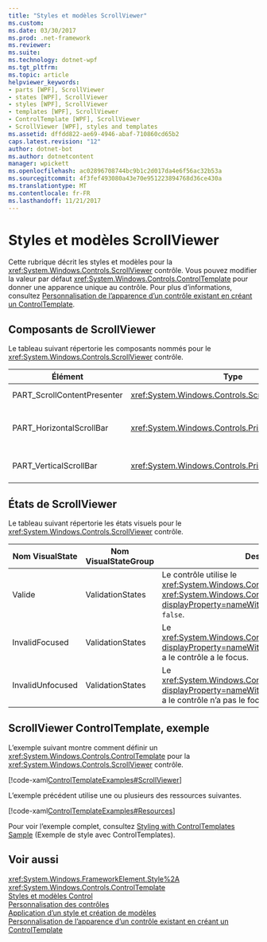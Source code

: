 ```yaml
---
title: "Styles et modèles ScrollViewer"
ms.custom: 
ms.date: 03/30/2017
ms.prod: .net-framework
ms.reviewer: 
ms.suite: 
ms.technology: dotnet-wpf
ms.tgt_pltfrm: 
ms.topic: article
helpviewer_keywords:
- parts [WPF], ScrollViewer
- states [WPF], ScrollViewer
- styles [WPF], ScrollViewer
- templates [WPF], ScrollViewer
- ControlTemplate [WPF], ScrollViewer
- ScrollViewer [WPF], styles and templates
ms.assetid: dffdd822-ae69-4946-abaf-710860cd65b2
caps.latest.revision: "12"
author: dotnet-bot
ms.author: dotnetcontent
manager: wpickett
ms.openlocfilehash: ac02896708744bc9b1c2d017da4e6f56ac32b53a
ms.sourcegitcommit: 4f3fef493080a43e70e951223894768d36ce430a
ms.translationtype: MT
ms.contentlocale: fr-FR
ms.lasthandoff: 11/21/2017
---
```

# <a name="scrollviewer-styles-and-templates"></a>Styles et modèles ScrollViewer
Cette rubrique décrit les styles et modèles pour la <xref:System.Windows.Controls.ScrollViewer> contrôle. Vous pouvez modifier la valeur par défaut <xref:System.Windows.Controls.ControlTemplate> pour donner une apparence unique au contrôle. Pour plus d’informations, consultez [Personnalisation de l’apparence d’un contrôle existant en créant un ControlTemplate](../../../../docs/framework/wpf/controls/customizing-the-appearance-of-an-existing-control.md).  
  
## <a name="scrollviewer-parts"></a>Composants de ScrollViewer  
 Le tableau suivant répertorie les composants nommés pour le <xref:System.Windows.Controls.ScrollViewer> contrôle.  
  
|Élément|Type|Description|  
|-|-|-|  
|PART_ScrollContentPresenter|<xref:System.Windows.Controls.ScrollContentPresenter>|L’espace réservé pour le contenu dans le <xref:System.Windows.Controls.ScrollViewer>.|  
|PART_HorizontalScrollBar|<xref:System.Windows.Controls.Primitives.ScrollBar>|Le <xref:System.Windows.Controls.Primitives.ScrollBar> utilisé pour faire défiler le contenu horizontalement.|  
|PART_VerticalScrollBar|<xref:System.Windows.Controls.Primitives.ScrollBar>|Le <xref:System.Windows.Controls.Primitives.ScrollBar> utilisé pour faire défiler le contenu verticalement.|  
  
## <a name="scrollviewer-states"></a>États de ScrollViewer  
 Le tableau suivant répertorie les états visuels pour le <xref:System.Windows.Controls.ScrollViewer> contrôle.  
  
|Nom VisualState|Nom VisualStateGroup|Description|  
|-|-|-|  
|Valide|ValidationStates|Le contrôle utilise le <xref:System.Windows.Controls.Validation> classe et le <xref:System.Windows.Controls.Validation.HasError%2A?displayProperty=nameWithType> propriété jointe est `false`.|  
|InvalidFocused|ValidationStates|Le <xref:System.Windows.Controls.Validation.HasError%2A?displayProperty=nameWithType> propriété jointe est `true` a le contrôle a le focus.|  
|InvalidUnfocused|ValidationStates|Le <xref:System.Windows.Controls.Validation.HasError%2A?displayProperty=nameWithType> propriété jointe est `true` a le contrôle n’a pas le focus.|  
  
## <a name="scrollviewer-controltemplate-example"></a>ScrollViewer ControlTemplate, exemple  
 L’exemple suivant montre comment définir un <xref:System.Windows.Controls.ControlTemplate> pour la <xref:System.Windows.Controls.ScrollViewer> contrôle.  
  
 [!code-xaml[ControlTemplateExamples#ScrollViewer](../../../../samples/snippets/csharp/VS_Snippets_Wpf/ControlTemplateExamples/CS/resources/scrollviewer.xaml#scrollviewer)]  
  
 L’exemple précédent utilise une ou plusieurs des ressources suivantes.  
  
 [!code-xaml[ControlTemplateExamples#Resources](../../../../samples/snippets/csharp/VS_Snippets_Wpf/ControlTemplateExamples/CS/resources/shared.xaml#resources)]  
  
 Pour voir l’exemple complet, consultez [Styling with ControlTemplates Sample](http://go.microsoft.com/fwlink/?LinkID=160041) (Exemple de style avec ControlTemplates).  
  
## <a name="see-also"></a>Voir aussi  
 <xref:System.Windows.FrameworkElement.Style%2A>  
 <xref:System.Windows.Controls.ControlTemplate>  
 [Styles et modèles Control](../../../../docs/framework/wpf/controls/control-styles-and-templates.md)  
 [Personnalisation des contrôles](../../../../docs/framework/wpf/controls/control-customization.md)  
 [Application d’un style et création de modèles](../../../../docs/framework/wpf/controls/styling-and-templating.md)  
 [Personnalisation de l’apparence d’un contrôle existant en créant un ControlTemplate](../../../../docs/framework/wpf/controls/customizing-the-appearance-of-an-existing-control.md)
